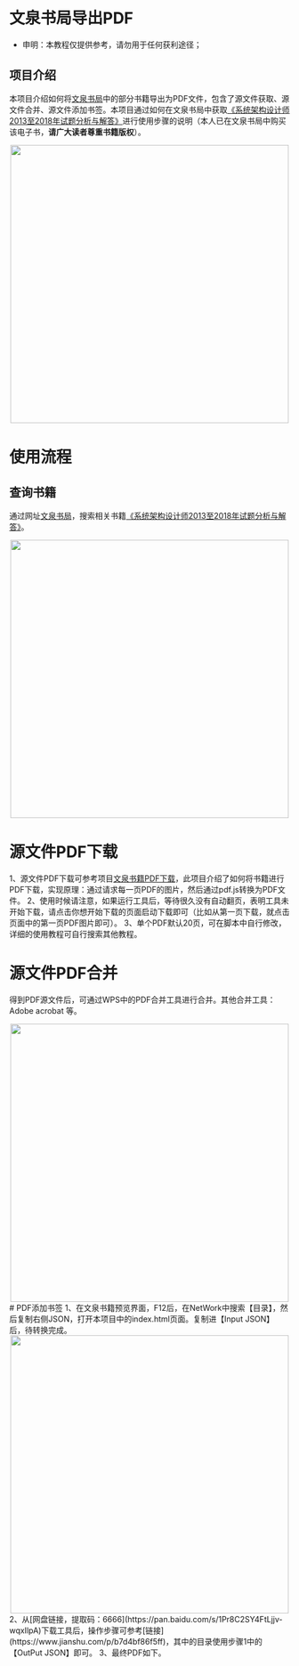 ﻿# 文泉书局导出PDF

- 申明：本教程仅提供参考，请勿用于任何获利途径；

## 项目介绍
本项目介绍如何将[文泉书局](https://wqbook.wqxuetang.com/)中的部分书籍导出为PDF文件，包含了源文件获取、源文件合并、源文件添加书签。本项目通过如何在文泉书局中获取[《系统架构设计师2013至2018年试题分析与解答》](https://wqbook.wqxuetang.com/book/3211900)进行使用步骤的说明（本人已在文泉书局中购买该电子书，**请广大读者尊重书籍版权**）。
<div align="center">
  <kbd><img src="https://raw.githubusercontent.com/xxlllq/PDFBooks/main/image/购买凭证.png" width=500 />
    </kbd>
   </div>

# 使用流程
## 查询书籍
通过网址[文泉书局](https://wqbook.wqxuetang.com/)，搜索相关书籍[《系统架构设计师2013至2018年试题分析与解答》](https://wqbook.wqxuetang.com/book/3211900)。
<div align="center">
  <kbd><img src="https://raw.githubusercontent.com/xxlllq/PDFBooks/main/image/search.png" width=500 />
    </kbd>
   </div>

# 源文件PDF下载
1、源文件PDF下载可参考项目[文泉书籍PDF下载](https://github.com/Kevin0z0/wenquan-pdf-download)，此项目介绍了如何将书籍进行PDF下载，实现原理：通过请求每一页PDF的图片，然后通过pdf.js转换为PDF文件。
2、使用时候请注意，如果运行工具后，等待很久没有自动翻页，表明工具未开始下载，请点击你想开始下载的页面启动下载即可（比如从第一页下载，就点击页面中的第一页PDF图片即可）。
3、单个PDF默认20页，可在脚本中自行修改，详细的使用教程可自行搜索其他教程。
# 源文件PDF合并
得到PDF源文件后，可通过WPS中的PDF合并工具进行合并。其他合并工具：Adobe acrobat 等。
<div align="center">
  <kbd><img src="https://raw.githubusercontent.com/xxlllq/PDFBooks/main/image/pdf合并.png" width=500 />
    </kbd>
   </div>
# PDF添加书签
1、在文泉书籍预览界面，F12后，在NetWork中搜索【目录】，然后复制右侧JSON，打开本项目中的index.html页面。复制进【Input JSON】后，待转换完成。
<div align="center">
  <kbd><img src="https://raw.githubusercontent.com/xxlllq/PDFBooks/main/image/JSON转换.png" width=500 />
    </kbd>
   </div>
2、从[网盘链接，提取码：6666](https://pan.baidu.com/s/1Pr8C2SY4FtLjjv-wqxIlpA)下载工具后，操作步骤可参考[链接](https://www.jianshu.com/p/b7d4bf86f5ff)，其中的目录使用步骤1中的【OutPut JSON】即可。
3、最终PDF如下。

